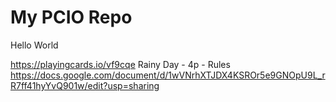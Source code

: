# My PCIO Repo

Hello World

https://playingcards.io/vf9cqe
Rainy Day - 4p - Rules https://docs.google.com/document/d/1wVNrhXTJDX4KSROr5e9GNOpU9L_rR7ff41hyYvQ901w/edit?usp=sharing

